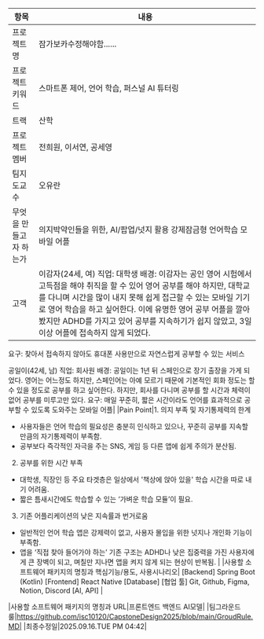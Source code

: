 |항목|내용|
|---|---|
|프로젝트명|잠가보카수정해야함......|
|프로젝트 키워드|스마트폰 제어, 언어 학습, 퍼스널 AI 튜터링|
|트랙|산학|
|프로젝트멤버|전희원, 이서연, 공세영|
|팀지도교수|오유란|
|무엇을 만들고자 하는가|의지박약인들을 위한, AI/팝업/넛지 활용 강제잠금형 언어학습 모바일 어플|
|고객| 이감자(24세, 여) 직업: 대학생 배경: 이감자는 공인 영어 시험에서 고득점을 해야 취직을 할 수 있어 영어 공부를 해야 하지만, 대학교를 다니며 시간을 많이 내지 못해 쉽게 접근할 수 있는 모바일 기기로 영어 학습을 하고 싶어한다. 이에 유명한 영어 공부 어플을 깔아봤지만 ADHD를 가지고 있어 공부를 지속하기가 쉽지 않았고, 3일 이상 어플에 접속하지 않게 되었다.
요구: 찾아서 접속하지 않아도 휴대폰 사용만으로 자연스럽게 공부할 수 있는 서비스

공일이(42세, 남) 직업: 회사원 배경: 공일이는 1년 뒤 스페인으로 장기 출장을 가게 되었다. 영어는 어느정도 하지만, 스페인어는 아예 모르기 때문에 기본적인 회화 정도는 할 수 있을 정도로 공부를 하고 싶어한다. 하지만, 회사를 다니며 공부를 할 시간과 체력이 없어 공부를 미루고만 있다.
요구: 매일 꾸준히, 짧은 시간이라도 언어를 효과적으로 공부할 수 있도록 도와주는 모바일 어플|
|Pain Point|1. 의지 부족 및 자기통제력의 한계
- 사용자들은 언어 학습의 필요성은 충분히 인식하고 있으나, 꾸준히 공부를 지속할 만큼의 자기통제력이 부족함.
- 공부보다 즉각적인 자극을 주는 SNS, 게임 등 다른 앱에 쉽게 주의가 분산됨.
2. 공부를 위한 시간 부족
- 대학생, 직장인 등 주요 타겟층은 일상에서 '책상에 앉아 있을' 학습 시간을 따로 내기 어려움.
- 짧은 틈새시간에도 학습할 수 있는 ‘가벼운 학습 모듈’이 필요.
3. 기존 어플리케이션의 낮은 지속률과 번거로움
- 일반적인 언어 학습 앱은 강제력이 없고, 사용자 몰입을 위한 넛지나 개인화 기능이 부족함.
- 앱을 ‘직접 찾아 들어가야 하는’ 기존 구조는 ADHD나 낮은 집중력을 가진 사용자에게 큰 장벽이 되고, 며칠만 지나면 앱을 켜지 않게 되는 현상이 반복됨.
|
|사용할 소프트웨어 패키지의 명칭과 핵심기능/용도, 사용시나리오|
[Backend] Spring Boot (Kotlin)
[Frontend] React Native
[Database] 
[협업 툴] Git, Github, Figma, Notion, Discord
[AI, API]
|

|사용할 소프트웨어 패키지의 명칭과 URL|프론트엔드 백엔드 AI모델|
|팀그라운드룰|https://github.com/isc10120/CapstoneDesign2025/blob/main/GroudRule.MD|
|최종수정일|2025.09.16.TUE PM 04:42|
